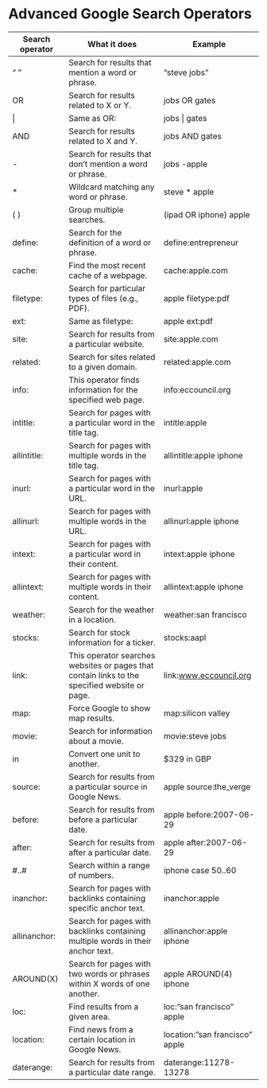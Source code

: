 
# Advanced Google Search Operators


| Search operator|	What it does|	Example|
|----------------|--------------|----------|
|“ ”|	Search for results that mention a word or phrase.|	“steve jobs”|
|OR|	Search for results related to X or Y.| 	jobs OR gates|
|\||	Same as OR:	|jobs \| gates|
|AND|	Search for results related to X and Y.| 	jobs AND gates|
|-|	Search for results that don’t mention a word or phrase.|	jobs -apple|
|*|	Wildcard matching any word or phrase.|	steve * apple| 
|( )	|Group multiple searches.	|(ipad OR iphone) apple|
|define:|	Search for the definition of a word or phrase.| 	define:entrepreneur|
|cache:	|Find the most recent cache of a webpage.	|cache:apple.com|
|filetype:|	Search for particular types of files (e.g., PDF).|	apple filetype:pdf|
|ext:| 	Same as filetype:|	apple ext:pdf|
|site:|	Search for results from a particular website.|	site:apple.com|
|related:|	Search for sites related to a given domain.|	related:apple.com|
|info:| This operator finds information for the specified web page.| info:eccouncil.org|
|intitle:|	Search for pages with a particular word in the title tag.|	intitle:apple|
|allintitle:|	Search for pages with multiple words in the title tag.| 	allintitle:apple iphone|
|inurl:|	Search for pages with a particular word in the URL.| 	inurl:apple|
|allinurl:|	Search for pages with multiple words in the URL.| 	allinurl:apple iphone|
|intext:|	Search for pages with a particular word in their content.|	intext:apple iphone|
|allintext:|	Search for pages with multiple words in their content.|	allintext:apple iphone|
|weather:|	Search for the weather in a location.| 	weather:san francisco|
|stocks:|	Search for stock information for a ticker.|	stocks:aapl|
|link:| This operator searches websites or pages that contain links to the specified website or page.|link:www.eccouncil.org|
|map:|	Force Google to show map results.|	map:silicon valley|
|movie:|	Search for information about a movie.|	movie:steve jobs|
|in|	Convert one unit to another.|	$329 in GBP|
|source:|	Search for results from a particular source in Google News.|	apple source:the_verge|
|before:|	Search for results from before a particular date.|	apple before:2007-06-29|
|after:|	Search for results from after a particular date.|	apple after:2007-06-29|
|#..#|	Search within a range of numbers. |	iphone case $50..$60|
|inanchor:|	Search for pages with backlinks containing specific anchor text.| 	inanchor:apple|
|allinanchor:|	Search for pages with backlinks containing multiple words in their anchor text. |	allinanchor:apple iphone|
|AROUND(X)|	Search for pages with two words or phrases within X words of one another.| 	apple AROUND(4) iphone|
|loc:|	Find results from a given area.	|loc:”san francisco” apple|
|location:|	Find news from a certain location in Google News.|	location:”san francisco” apple|
|daterange:|	Search for results from a particular date range.|	daterange:11278-13278|